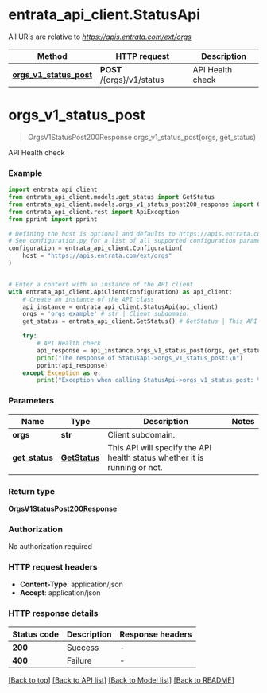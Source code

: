 # entrata_api_client.StatusApi

All URIs are relative to *https://apis.entrata.com/ext/orgs*

Method | HTTP request | Description
------------- | ------------- | -------------
[**orgs_v1_status_post**](StatusApi.md#orgs_v1_status_post) | **POST** /{orgs}/v1/status | API Health check


# **orgs_v1_status_post**
> OrgsV1StatusPost200Response orgs_v1_status_post(orgs, get_status)

API Health check

### Example


```python
import entrata_api_client
from entrata_api_client.models.get_status import GetStatus
from entrata_api_client.models.orgs_v1_status_post200_response import OrgsV1StatusPost200Response
from entrata_api_client.rest import ApiException
from pprint import pprint

# Defining the host is optional and defaults to https://apis.entrata.com/ext/orgs
# See configuration.py for a list of all supported configuration parameters.
configuration = entrata_api_client.Configuration(
    host = "https://apis.entrata.com/ext/orgs"
)


# Enter a context with an instance of the API client
with entrata_api_client.ApiClient(configuration) as api_client:
    # Create an instance of the API class
    api_instance = entrata_api_client.StatusApi(api_client)
    orgs = 'orgs_example' # str | Client subdomain.
    get_status = entrata_api_client.GetStatus() # GetStatus | This API will specify the API health status whether it is running or not.

    try:
        # API Health check
        api_response = api_instance.orgs_v1_status_post(orgs, get_status)
        print("The response of StatusApi->orgs_v1_status_post:\n")
        pprint(api_response)
    except Exception as e:
        print("Exception when calling StatusApi->orgs_v1_status_post: %s\n" % e)
```



### Parameters


Name | Type | Description  | Notes
------------- | ------------- | ------------- | -------------
 **orgs** | **str**| Client subdomain. | 
 **get_status** | [**GetStatus**](GetStatus.md)| This API will specify the API health status whether it is running or not. | 

### Return type

[**OrgsV1StatusPost200Response**](OrgsV1StatusPost200Response.md)

### Authorization

No authorization required

### HTTP request headers

 - **Content-Type**: application/json
 - **Accept**: application/json

### HTTP response details

| Status code | Description | Response headers |
|-------------|-------------|------------------|
**200** | Success |  -  |
**400** | Failure |  -  |

[[Back to top]](#) [[Back to API list]](../README.md#documentation-for-api-endpoints) [[Back to Model list]](../README.md#documentation-for-models) [[Back to README]](../README.md)

